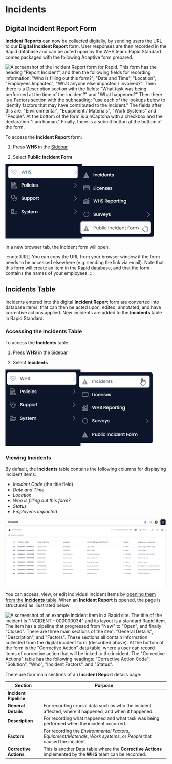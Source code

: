 # Incidents

## Digital Incident Report Form

**Incident Reports** can now be collected digitally, by sending users the URL to our **Digital Incident Report** form. User responses are then recorded in the Rapid database and can be acted upon by the WHS team. Rapid Standard comes packaged with the following Adaptive form prepared.

![A screenshot of the Incident Report form for Rapid. This form has the heading "Report Incident", and then the following fields for recording information: "Who is filling out this form?", "Date and Time", "Location", "Employees Impacted", "What anyone else impacted / involved?". Then there is a Description section with the fields: "What task was being performed at the time of the incident?" and "What happened?" Then there is a Factors section with the subheading: "use each of the lookups below to identify factors that may have contributed to the Incident." The fields after this are: "Environmental", "Equipment / Materials", "Work Systems" and "People". At the bottom of the form is a hCaptcha with a checkbox and the declaration "I am human." Finally, there is a submit button at the bottom of the form.](<Incident Form Collection.png>)

To access the **Incident Report** form:

1. Press **WHS** in the [Sidebar](</docs/Rapid/3-User Manual/glossary/glossary.md#sidebar>)

2. Select **Public Incident Form**

![A screenshot of the menu buttons that must be pressed in order to access the "Public Incident Form". The first button is a folder in the sidebar titled "WHS" and has an icon of a heart with an ECG line through its centre. The link to the form reads "Public Incident Form" and has the alert symbol: a triangle with an exclamation mark in its centre. Both items that have been pressed have a white background with blue text (as opposed to the unpressed menu items, which have a blue background and white text).](<Incident Form Menu.png>)

In a new browser tab, the incident form will open.

:::note[URL]
You can copy the URL from your browser window if the form needs to be accessed elsewhere (e.g. sending the link via email). Note that this form will create an item in the Rapid database, and that the form contains the names of your employees.
:::

## Incidents Table

Incidents entered into the digital **Incident Report** form are converted into database items, that can then be acted upon, edited, annotated, and have corrective actions applied. New incidents are added to the **Incidents** table in Rapid Standard.

### Accessing the Incidents Table

To access the **Incidents** table:

1. Press **WHS** in the [Sidebar](</docs/Rapid/3-User Manual/glossary/glossary.md#sidebar>)

2. Select **Incidents**

![A screenshot of the menu buttons that must be pressed in order to access the "Incidents" table. The first button is a folder in the sidebar titled "WHS" and has an icon of a heart with an ECG line through its centre. The link to the form reads "Incidents" and has the alert symbol: a triangle with an exclamation mark in its centre. Both items that have been pressed have a white background with blue text (as opposed to the unpressed menu items, which have a blue background and white text).](<Incident Table Menu.png>)

### Viewing Incidents

By default, the **Incidents** table contains the following columns for displaying incident items:
- *Incident Code* (the title field)
- *Date and Time*
- *Location*
- *Who is filling out this form?*
- *Status*
- *Employees Impacted*

![A screenshot of the "Incidents" table. The purpose of this image is to communicate to the reader the appearance of the table. The table is a standard Data Table, and contains the column headings listed above. There is some example data in the table, one item reads for example... Incident Code: "Incident - 000000334", Date and Time: "05/04/2024", Location: "Brisbane", Who is filling out this form?: "Joel Data", Status: "New", Employees Impacted: "Tom King, Jordan King".](<Incident Table.png>)

You can access, view, or edit individual incident items by [opening them from the **Incidents** table](</docs/Rapid/3-User Manual/2-Explorer/1-Tables/1-viewing-data-using-tables/1-viewing-data-using-tables.md#item-icons>). When an **Incident Report** is opened, the page is structured as illustrated below:

![A screenshot of an example incident item in a Rapid site. The title of the incident is "INCIDENT - 000000034" and its layout is a standard Rapid item. The item has a pipeline that progressed from "New" to "Open", and finally "Closed". There are three main sections of the item: "General Details", "Description", and "Factors". These sections all contain information collected from the digital incident form (described above). At the bottom of the form is the "Corrective Action" data table, where a user can record items of corrective action that will be linked to the incident. The "Corrective Actions" table has the following headings: "Corrective Action Code", "Solution", "Who", "Incident Factors", and "Status".](<Incident Form Digital.png>)

There are four main sections of an **Incident Report** details page:

| Section | Purpose |
| --- | --- |
| **Incident Pipeline** | |
| **General Details** | For recording crucial data such as who the incident affected, where it happened, and when it happened. |
| **Description** | For recording what happened and what task was being performed when the incident occurred. |
| **Factors** | For recording the *Environmental Factors*, *Equipment/Materials*, *Work systems*, or *People* that caused the incident. |
| **Corrective Actions** | This is another Data table where the **Corrective Actions** implemented by the **WHS** team can be recorded. |